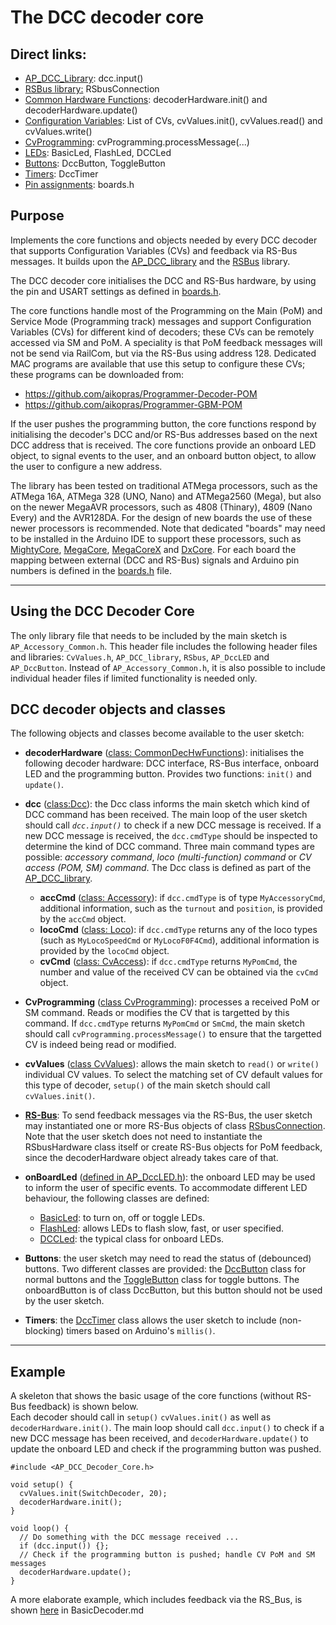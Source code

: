 
# The DCC decoder core #

## Direct links: ##
- [AP_DCC_Library](https://github.com/aikopras/AP_DCC_library#AP_DCC_library):
  dcc.input()
- [RSBus library:](https://github.com/aikopras/RSbus#RSbus)
  RSbusConnection
- [Common Hardware Functions](src/CommonFunctions/CommonFunctions.md):
  decoderHardware.init() and decoderHardware.update()
- [Configuration Variables](src/CvValues/CvValues.md):
  List of CVs, cvValues.init(), cvValues.read() and cvValues.write()
- [CvProgramming](src/CommonFunctions/CvProgramming.md):
   cvProgramming.processMessage(...)
- [LEDs](src/DccLED/DccLED.md#AP_DccLED): BasicLed, FlashLed, DCCLed
- [Buttons](src/DccButton/DccButton.md#DccButton): DccButton, ToggleButton
- [Timers](src/DccTimer/DccTimer.md#DccTimer): DccTimer
- [Pin assignments](src/boards.h): boards.h

## Purpose ##

Implements the core functions and objects needed by every DCC decoder that supports Configuration Variables (CVs) and feedback via RS-Bus messages. It builds upon the [AP_DCC_library](https://github.com/aikopras/AP_DCC_library#AP_DCC_library) and the [RSBus](https://github.com/aikopras/RSbus) library.

The DCC decoder core initialises the DCC and RS-Bus hardware, by using the pin and USART settings as defined in [boards.h](src/boards.h).

The core functions handle most of the Programming on the Main (PoM) and Service Mode (Programming track) messages and support Configuration Variables (CVs) for different kind of decoders; these CVs can be remotely accessed via SM and PoM. A speciality is that PoM feedback messages will not be send via RailCom, but via the RS-Bus using address 128. Dedicated MAC programs are available that use this setup to configure these CVs; these programs can be downloaded from:
- https://github.com/aikopras/Programmer-Decoder-POM
- https://github.com/aikopras/Programmer-GBM-POM

If the user pushes the programming button, the core functions respond by initialising the decoder's DCC and/or RS-Bus addresses based on the next DCC address that is received. The core functions provide an onboard LED object, to signal events to the user, and an onboard button object, to allow the user to configure a new address.

The library has been tested on traditional ATMega processors, such as the ATMega 16A, ATMega 328 (UNO, Nano) and ATMega2560 (Mega), but also on the newer MegaAVR processors, such as 4808 (Thinary), 4809 (Nano Every) and the AVR128DA. For the design of new boards the use of these newer processors is recommended. Note that dedicated "boards" may need to be installed in the Arduino IDE to support these processors, such as [MightyCore](https://github.com/MCUdude/MightyCore), [MegaCore](https://github.com/MCUdude/MegaCore), [MegaCoreX](https://github.com/MCUdude/MegaCoreX) and [DxCore](https://github.com/SpenceKonde/DxCore). For each board the mapping between external (DCC and RS-Bus) signals and Arduino pin numbers is defined in the [boards.h](src/boards.h) file.

____

## Using the DCC Decoder Core ##
The only library file that needs to be included by the main sketch is `AP_Accessory_Common.h`. This header file includes the following header files and libraries: `CvValues.h`, `AP_DCC_library`, `RSbus`, `AP_DccLED` and `AP_DccButton`. Instead of `AP_Accessory_Common.h`, it is also possible to include individual header files if limited functionality is needed only.

## DCC decoder objects and classes ##
The following objects and classes become available to the user sketch:

- **decoderHardware** ([class: CommonDecHwFunctions](src/CommonFunctions/CommonFunctions.md#CommonDecHwFunctions)): initialises the following decoder hardware: DCC interface, RS-Bus interface, onboard LED and the programming button. Provides two functions: `init()` and `update()`.

- **dcc** ([class:Dcc](https://github.com/aikopras/AP_DCC_library#Dcc)): the Dcc class informs the main sketch which kind of DCC command has been received. The main loop of the user sketch should call *`dcc.input()`* to check if a new DCC message is received. If a new DCC message is received, the `dcc.cmdType` should be inspected to determine the kind of DCC command. Three main command types are possible: *accessory command*, *loco (multi-function) command* or *CV access (POM, SM) command*. The Dcc class is defined as part of the [AP_DCC_library](https://github.com/aikopras/AP_DCC_library#AP_DCC_library).
  - **accCmd** ([class: Accessory](https://github.com/aikopras/AP_DCC_library#Accessory)): if `dcc.cmdType` is of type `MyAccessoryCmd`, additional information, such as the `turnout` and `position`, is provided by the `accCmd` object.
  - **locoCmd** ([class: Loco](https://github.com/aikopras/AP_DCC_library#Loco)): if `dcc.cmdType` returns any of the loco types (such as `MyLocoSpeedCmd` or `MyLocoF0F4Cmd`), additional information is provided by the `locoCmd` object.
  - **cvCmd** ([class: CvAccess](https://github.com/aikopras/AP_DCC_library#CvAccess)): if `dcc.cmdType` returns `MyPomCmd`, the number and value of the received CV can be obtained via the `cvCmd` object.


- **CvProgramming** ([class CvProgramming](src/CommonFunctions/CvProgramming.md#CvProgramming)): processes a received PoM or SM command. Reads or modifies the CV that is targetted by this command. If `dcc.cmdType` returns `MyPomCmd` or `SmCmd`, the main sketch should call `cvProgramming.processMessage()` to ensure that the targetted CV is indeed being read or modified.

- **cvValues** ([class CvValues](src/CvValues/CvValues.md#CvValues)): allows the main sketch to `read()` or `write()` individual CV values. To select the matching set of CV default values for this type of decoder, `setup()` of the main sketch should call `cvValues.init()`.

- **[RS-Bus](https://github.com/aikopras/RSbus#RSbus)**: To send feedback messages via the RS-Bus, the user sketch may instantiated one or more RS-Bus objects of class [RSbusConnection](https://github.com/aikopras/RSbus#RSbusConnection). Note that the user sketch does not need to instantiate the RSbusHardware class itself or create RS-Bus objects for PoM feedback, since the decoderHardware object already takes care of that.

- **onBoardLed** ([defined in AP_DccLED.h](src/DccLED/DccLED.md#AP_DccLED)): the onboard LED may be used to inform the user of specific events. To accommodate different LED behaviour, the following classes are defined:
  - [BasicLed](src/DccLED/DccLED.md#BasicLed): to turn on, off or toggle LEDs.
  - [FlashLed](src/DccLED/DccLED.md#FlashLed): allows LEDs to flash slow, fast, or user specified.
  - [DCCLed](src/DccLED/DccLED.md#DCCLed): the typical class for onboard LEDs.


- **Buttons**: the user sketch may need to read the status of (debounced) buttons. Two different classes are provided: the [DccButton](src/DccButton/DccButton.md#DccButton) class for normal buttons and the [ToggleButton](src/DccButton/DccButton.md#ToggleButton) class for toggle buttons. The onboardButton is of class DccButton, but this button should not be used by the user sketch.

- **Timers**: the [DccTimer](src/DccTimer/DccTimer.md#DccTimer) class allows the user sketch to include (non-blocking) timers based on Arduino's `millis()`.

___
## Example ##
A skeleton that shows the basic usage of the core functions (without RS-Bus feedback) is shown below.  
Each decoder should call in `setup()` `cvValues.init()` as well as `decoderHardware.init()`. The main loop should call `dcc.input()` to check if a new DCC message has been received, and `decoderHardware.update()` to update the onboard LED and check if the programming button was pushed.

````
#include <AP_DCC_Decoder_Core.h>

void setup() {
  cvValues.init(SwitchDecoder, 20);
  decoderHardware.init();
}

void loop() {
  // Do something with the DCC message received ...
  if (dcc.input()) {};
  // Check if the programming button is pushed; handle CV PoM and SM messages
  decoderHardware.update();
}
````
A more elaborate example, which includes feedback via the RS_Bus, is shown [here](examples/BasicDecoder/BasicDecoder.md) in BasicDecoder.md
